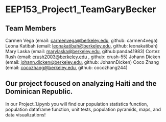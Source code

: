 # EEP153_Project1_TeamGaryBecker

## Team Members

Carmen Vega (email: carmenvega@berkeley.edu, github: carmen4vega)
Leona Katibah (email: leonakatibah@berkeley.edu, github: leonakatibah)
Mary Laska (email: marylaska@berkeley.edu, github:panda41983)
Cortez Rush (email: crush2003@berkeley.edu , github: crush-55)
Johann Dicken (email: johann.dicken@berkeley.edu, github: JohannDicken)
Coco Zhang (email: cocozhang@berkeley.edu, github: cocozhang244)

## Our project focused on analyzing Haiti and the Dominican Republic.

In our Project_1.ipynb you will find our population statistics function, population dataframe function, unit tests, population pyramids, maps, and data visualizations! 

